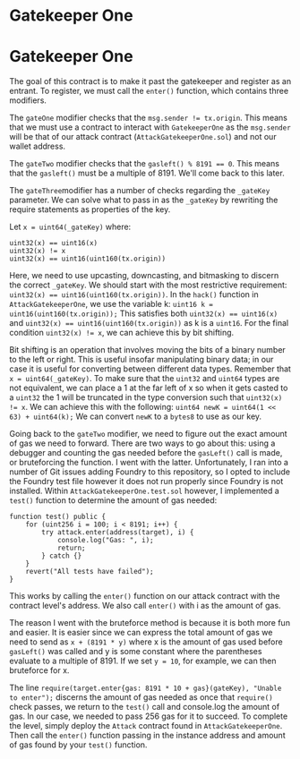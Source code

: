 # Gatekeeper One

# Gatekeeper One

The goal of this contract is to make it past the gatekeeper and register as an entrant. To register, we must call the `enter()` function, which contains three modifiers.

The `gateOne` modifier checks that the `msg.sender != tx.origin`. This means that we must use a contract to interact with `GatekeeperOne` as the `msg.sender` will be that of our attack contract (`AttackGatekeeperOne.sol`) and not our wallet address.

The `gateTwo` modifier checks that the `gasleft() % 8191 == 0`. This means that the `gasleft()` must be a multiple of 8191. We'll come back to this later.

The `gateThree`modifier has a number of checks regarding the `_gateKey` parameter. We can solve what to pass in as the `_gateKey` by rewriting the require statements as properties of the key. 

Let `x = uint64(_gateKey)` where:
```
uint32(x) == uint16(x)
uint32(x) != x
uint32(x) == uint16(uint160(tx.origin))
```
Here, we need to use upcasting, downcasting, and bitmasking to discern the correct `_gateKey`. We should start with the most restrictive requirement: `uint32(x) == uint16(uint160(tx.origin))`. In the `hack()` function in `AttackGatekeeperOne`, we use the variable k: `uint16 k = uint16(uint160(tx.origin));` This satisfies both `uint32(x) == uint16(x)` and `uint32(x) == uint16(uint160(tx.origin))` as k is a `uint16`. For the final condition `uint32(x) != x`, we can achieve this by bit shifting.

Bit shifting is an operation that involves moving the bits of a binary number to the left or right. This is useful insofar manipulating binary data; in our case it is useful for converting between different data types. Remember that `x = uint64(_gateKey)`. To make sure that the `uint32` and `uint64` types are not equivalent, we can place a 1 at the far left of x so when it gets casted to a `uint32` the 1 will be truncated in the type conversion such that `uint32(x) != x`. We can achieve this with the following: `uint64 newK = uint64(1 << 63) + uint64(k);` We can convert `newK` to a `bytes8` to use as our key.

Going back to the `gateTwo` modifier, we need to figure out the exact amount of gas we need to forward. There are two ways to go about this: using a debugger and counting the gas needed before the `gasLeft()` call is made, or bruteforcing the function. I went with the latter. Unfortunately, I ran into a number of Git issues adding Foundry to this repository, so I opted to include the Foundry test file however it does not run properly since Foundry is not installed. Within `AttackGatekeeperOne.test.sol` however, I implemented a `test()` function to determine the amount of gas needed:
```
function test() public {
    for (uint256 i = 100; i < 8191; i++) {
        try attack.enter(address(target), i) {
            console.log("Gas: ", i);
            return;
        } catch {}
    }
    revert("All tests have failed");
}
```
This works by calling the `enter()` function on our attack contract with the contract level's address. We also call `enter()` with i as the amount of gas.

The reason I went with the bruteforce method is because it is both more fun and easier. It is easier since we can express the total amount of gas we need to send as `x + (8191 * y)` where x is the amount of gas used before `gasLeft()` was called and y is some constant where the parentheses evaluate to a multiple of 8191. If we set `y = 10`, for example, we can then bruteforce for x.

The line `require(target.enter{gas: 8191 * 10 + gas}(gateKey), "Unable to enter");` discerns the amount of gas needed as once that `require()` check passes, we return to the `test()` call and console.log the amount of gas. In our case, we needed to pass 256 gas for it to succeed. To complete the level, simply deploy the `Attack` contract found in `AttackGatekeeperOne`. Then call the `enter()` function passing in the instance address and amount of gas found by your `test()` function. 